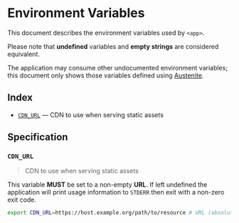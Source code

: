 # Environment Variables

This document describes the environment variables used by `<app>`.

Please note that **undefined** variables and **empty strings** are considered
equivalent.

The application may consume other undocumented environment variables; this
document only shows those variables defined using [Austenite].

[austenite]: https://github.com/eloquent/austenite

## Index

- [`CDN_URL`](#CDN_URL) — CDN to use when serving static assets

## Specification

### `CDN_URL`

> CDN to use when serving static assets

This variable **MUST** be set to a non-empty **URL**.
If left undefined the application will print usage information to `STDERR` then
exit with a non-zero exit code.

```sh
export CDN_URL=https://host.example.org/path/to/resource # URL (absolute)
```
